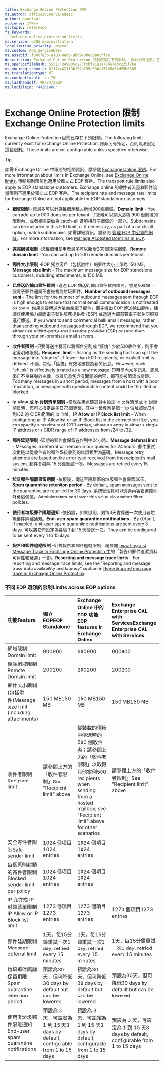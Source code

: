 ```yaml
---
title: Exchange Online Protection 限制
ms.author: office365servicedesc
author: pamelaar
audience: ITPro
ms.topic: reference
f1_keywords:
- exchange-online-protection-limits
ms.service: o365-administration
localization_priority: Normal
ms.custom: Adm_ServiceDesc
ms.assetid: f866fe3b-a183-4e6d-abd9-bbec0a0c7fae
description: Exchange Online Protection 目前已存在下列限制。 除非另有指定，否則無法設定這些限制。
ms.openlocfilehash: 555177349005c275fcbf91a1e70467ebcc25f2be
ms.sourcegitcommit: 0f17ea421190f52bf55e530e9374543fd59b8665
ms.translationtype: MT
ms.contentlocale: zh-TW
ms.lasthandoff: 09/24/2020
ms.locfileid: "48261488"
---
```

# <a name="exchange-online-protection-limits"></a><span data-ttu-id="338b6-104">Exchange Online Protection 限制</span><span class="sxs-lookup"><span data-stu-id="338b6-104">Exchange Online Protection limits</span></span>

<span data-ttu-id="338b6-105">Exchange Online Protection 目前已存在下列限制。</span><span class="sxs-lookup"><span data-stu-id="338b6-105">The following limits currently exist for Exchange Online Protection.</span></span> <span data-ttu-id="338b6-106">除非另有指定，否則無法設定這些限制。</span><span class="sxs-lookup"><span data-stu-id="338b6-106">These limits are not configurable unless specified otherwise.</span></span> 
  
> [!TIP]
> <span data-ttu-id="338b6-107">如需 Exchange Online 中限制的相關資訊，請參閱 [Exchange Online 限制](../exchange-online-service-description/exchange-online-limits.md)。</span><span class="sxs-lookup"><span data-stu-id="338b6-107">For more information about limits in Exchange Online, see [Exchange Online limits](../exchange-online-service-description/exchange-online-limits.md).</span></span> <span data-ttu-id="338b6-108">傳輸規則限制也適用於獨立式 EOP 客戶。</span><span class="sxs-lookup"><span data-stu-id="338b6-108">The transport rule limits also apply to EOP standalone customers.</span></span> <span data-ttu-id="338b6-109">Exchange Online 的收件者流量和郵件流量限制不適用於獨立式 EOP 客戶。</span><span class="sxs-lookup"><span data-stu-id="338b6-109">The recipient rate and message rate limits for Exchange Online are not applicable for EOP standalone customers.</span></span> 
  
- <span data-ttu-id="338b6-110">**網域限制** -您最多可以針對每個承租人新增900個網域。</span><span class="sxs-lookup"><span data-stu-id="338b6-110">**Domain limit** - You can add up to 900 domains per tenant.</span></span> <span data-ttu-id="338b6-111">子網域可以納入這項 900 個網域的限制內，或者視需要做為 catch-all 選項相符子網域的一部分。</span><span class="sxs-lookup"><span data-stu-id="338b6-111">Subdomains can be included in this 900 limit, or if necessary, as part of a catch-all option, match subdomains.</span></span> <span data-ttu-id="338b6-112">如需詳細資訊，請參閱 [管理 EOP 中公認的網域](https://go.microsoft.com/fwlink/p/?LinkId=282239)。</span><span class="sxs-lookup"><span data-stu-id="338b6-112">For more information, see [Manage Accepted Domains in EOP](https://go.microsoft.com/fwlink/p/?LinkId=282239).</span></span>

- <span data-ttu-id="338b6-113">**遠端網域限制** -您每個租使用者最多可以新增200個遠端網域。</span><span class="sxs-lookup"><span data-stu-id="338b6-113">**Remote domain limit** - You can add up to 200 remote domains per tenant.</span></span>
    
- <span data-ttu-id="338b6-114">**郵件大小限制** -EOP 獨立客戶（包括附件）的郵件大小上限為 150 MB。</span><span class="sxs-lookup"><span data-stu-id="338b6-114">**Message size limit** - The maximum message size for EOP standalone customers, including attachments, is 150 MB.</span></span> 
    
- <span data-ttu-id="338b6-115">**已傳送的輸出郵件數目** -透過 EOP 傳送的輸出郵件數目限制，會足以確保一般電子郵件通訊不會被視為垃圾郵件。</span><span class="sxs-lookup"><span data-stu-id="338b6-115">**Number of outbound messages sent** - The limit for the number of outbound messages sent through EOP is high enough to ensure that normal email communication is not treated as spam.</span></span> <span data-ttu-id="338b6-116">如果您要傳送大量商業電子郵件，而非經由 EOP 傳送輸出郵件，建議您使用協力廠商電子郵件服務提供者 (ESP) 或透過內部部署電子郵件伺服器進行傳送。</span><span class="sxs-lookup"><span data-stu-id="338b6-116">If you want to send commercial bulk email messages, rather than sending outbound messages through EOP, we recommend that you either use a third-party email service provider (ESP) or send them through your on-premises email servers.</span></span> 
    
- <span data-ttu-id="338b6-117">**收件者限制** -只要傳送主機可以將郵件分割成 "區塊" 少於500收件者，則不會定義明確限制。</span><span class="sxs-lookup"><span data-stu-id="338b6-117">**Recipient limit** - As long as the sending host can split the message into "chunks" of fewer than 500 recipients, no explicit limit is defined.</span></span> <span data-ttu-id="338b6-118">不過，每個「區塊」有效地被視為新的訊息。</span><span class="sxs-lookup"><span data-stu-id="338b6-118">However, each "chunk" is effectively treated as a new message.</span></span> <span data-ttu-id="338b6-119">短時間內太多訊息、訊息來自不良聲譽的主機，或者訊息包含有問題的內容，都可能被節流或封鎖。</span><span class="sxs-lookup"><span data-stu-id="338b6-119">Too many messages in a short period, messages from a host with a poor reputation, or messages with questionable content could be throttled or blocked.</span></span> 
    
- <span data-ttu-id="338b6-120">**Ip allow 或 Ip 封鎖清單限制** -當您在連線篩選器中設定 ip 允許清單或 ip 封鎖清單時，您可以指定最多1273個專案，其中一個專案是單一 ip 位址或從/24 到/32 的 CIDR 範圍的 ip 位址。</span><span class="sxs-lookup"><span data-stu-id="338b6-120">**IP Allow or IP Block list limit** - When configuring an IP Allow list or an IP Block list in the connection filter, you can specify a maximum of 1273 entries, where an entry is either a single IP address or a CIDR range of IP addresses from /24 to /32.</span></span> 
    
- <span data-ttu-id="338b6-121">**郵件延期限制** -延期的郵件會保留在佇列中24小時。</span><span class="sxs-lookup"><span data-stu-id="338b6-121">**Message deferral limit** - Messages in deferral will remain in our queues for 24 hours.</span></span> <span data-ttu-id="338b6-122">郵件重試次數是以從收件者的郵件系統收到的錯誤類型為基礎。</span><span class="sxs-lookup"><span data-stu-id="338b6-122">Message retry attempts are based on the error type received from the recipient's mail system.</span></span> <span data-ttu-id="338b6-123">郵件會每隔 15 分鐘重試一次。</span><span class="sxs-lookup"><span data-stu-id="338b6-123">Messages are retried every 15 minutes.</span></span> 
    
- <span data-ttu-id="338b6-124">**垃圾郵件隔離保留期間** -依預設，傳送至隔離區的垃圾郵件會保留30天。</span><span class="sxs-lookup"><span data-stu-id="338b6-124">**Spam quarantine retention period** - By default, spam messages sent to the quarantine are retained for 30 days.</span></span> <span data-ttu-id="338b6-125">系統管理員可以透過內容篩選原則降低這個值。</span><span class="sxs-lookup"><span data-stu-id="338b6-125">Administrators can lower this value via content filter policies.</span></span> 
    
- <span data-ttu-id="338b6-126">**使用者垃圾郵件隔離通知** -依預設，如果啟用，則每3天會傳送一次使用者垃圾郵件隔離通知。</span><span class="sxs-lookup"><span data-stu-id="338b6-126">**End-user spam quarantine notifications** - By default, if enabled, end-user spam quarantine notifications are sent every 3 days.</span></span> <span data-ttu-id="338b6-127">可以將它們設定為每隔 1 到 15 天傳送一次。</span><span class="sxs-lookup"><span data-stu-id="338b6-127">They can be configured to be sent every 1 to 15 days.</span></span> 
    
- <span data-ttu-id="338b6-128">**報告和郵件追蹤限制** -針對報告和郵件追蹤限制，請參閱 [reporting and Message Trace In Exchange Online Protection 中](https://go.microsoft.com/fwlink/?LinkId=394248)的「報告和郵件追蹤資料可用性和延遲」一節。</span><span class="sxs-lookup"><span data-stu-id="338b6-128">**Reporting and message trace limits** - For reporting and message trace limits, see the "Reporting and message trace data availability and latency" section in [Reporting and message trace in Exchange Online Protection](https://go.microsoft.com/fwlink/?LinkId=394248).</span></span>
    
### <a name="limits-across-eop-options"></a><span data-ttu-id="338b6-129">不同 EOP 選項的限制</span><span class="sxs-lookup"><span data-stu-id="338b6-129">Limits across EOP options</span></span>

| <span data-ttu-id="338b6-130">功能</span><span class="sxs-lookup"><span data-stu-id="338b6-130">Feature</span></span> | <span data-ttu-id="338b6-131">獨立 EOP</span><span class="sxs-lookup"><span data-stu-id="338b6-131">EOP Standalone</span></span> | <span data-ttu-id="338b6-132">Exchange Online 中的 EOP 功能</span><span class="sxs-lookup"><span data-stu-id="338b6-132">EOP features in Exchange Online</span></span> | <span data-ttu-id="338b6-133">Exchange Enterprise CAL with Services</span><span class="sxs-lookup"><span data-stu-id="338b6-133">Exchange Enterprise CAL with Services</span></span> |
|:-----|:-----|:-----|:-----|
|<span data-ttu-id="338b6-134">網域限制</span><span class="sxs-lookup"><span data-stu-id="338b6-134">Domain limit</span></span>  <br/> |<span data-ttu-id="338b6-135">900</span><span class="sxs-lookup"><span data-stu-id="338b6-135">900</span></span>  <br/> |<span data-ttu-id="338b6-136">900</span><span class="sxs-lookup"><span data-stu-id="338b6-136">900</span></span>  <br/> |<span data-ttu-id="338b6-137">900</span><span class="sxs-lookup"><span data-stu-id="338b6-137">900</span></span>  <br/> |
|<span data-ttu-id="338b6-138">遠端網域限制</span><span class="sxs-lookup"><span data-stu-id="338b6-138">Remote Domain limit</span></span>  <br/> |<span data-ttu-id="338b6-139">200</span><span class="sxs-lookup"><span data-stu-id="338b6-139">200</span></span>  <br/> |<span data-ttu-id="338b6-140">200</span><span class="sxs-lookup"><span data-stu-id="338b6-140">200</span></span>  <br/> |<span data-ttu-id="338b6-141">200</span><span class="sxs-lookup"><span data-stu-id="338b6-141">200</span></span>  <br/> |
|<span data-ttu-id="338b6-142">郵件大小限制 (包括附件)</span><span class="sxs-lookup"><span data-stu-id="338b6-142">Message size limit (including attachments)</span></span>  <br/> |<span data-ttu-id="338b6-143">150 MB</span><span class="sxs-lookup"><span data-stu-id="338b6-143">150 MB</span></span>  <br/> |<span data-ttu-id="338b6-144">150 MB</span><span class="sxs-lookup"><span data-stu-id="338b6-144">150 MB</span></span>  <br/> |<span data-ttu-id="338b6-145">150 MB</span><span class="sxs-lookup"><span data-stu-id="338b6-145">150 MB</span></span>  <br/> |
|<span data-ttu-id="338b6-146">收件者限制</span><span class="sxs-lookup"><span data-stu-id="338b6-146">Recipient limit</span></span>  <br/> |<span data-ttu-id="338b6-147">請參閱上方的「收件者限制」</span><span class="sxs-lookup"><span data-stu-id="338b6-147">See "Recipient limit" above</span></span>  <br/> |<span data-ttu-id="338b6-148">從裝載的信箱中傳送時的 500 個收件者；請參閱上方的「收件者限制」以取得其他案例</span><span class="sxs-lookup"><span data-stu-id="338b6-148">500 recipients when sending from a hosted mailbox; see "Recipient limit" above for other scenarios</span></span>  <br/> |<span data-ttu-id="338b6-149">請參閱上方的「收件者限制」</span><span class="sxs-lookup"><span data-stu-id="338b6-149">See "Recipient limit" above</span></span>  <br/> |
|<span data-ttu-id="338b6-150">安全寄件者限制</span><span class="sxs-lookup"><span data-stu-id="338b6-150">Safe sender limit</span></span>  <br/> |<span data-ttu-id="338b6-151">1024 個項目</span><span class="sxs-lookup"><span data-stu-id="338b6-151">1024 entries</span></span>  <br/> |<span data-ttu-id="338b6-152">1024 個項目</span><span class="sxs-lookup"><span data-stu-id="338b6-152">1024 entries</span></span>  <br/> ||
|<span data-ttu-id="338b6-153">每個原則封鎖的寄件者限制</span><span class="sxs-lookup"><span data-stu-id="338b6-153">Blocked sender limit per policy</span></span>  <br/> |<span data-ttu-id="338b6-154">1024 個項目</span><span class="sxs-lookup"><span data-stu-id="338b6-154">1024 entries</span></span>  <br/> |<span data-ttu-id="338b6-155">1024 個項目</span><span class="sxs-lookup"><span data-stu-id="338b6-155">1024 entries</span></span>  <br/> ||
|<span data-ttu-id="338b6-156">IP 允許或 IP 封鎖清單限制</span><span class="sxs-lookup"><span data-stu-id="338b6-156">IP Allow or IP Block list limit</span></span>  <br/> |<span data-ttu-id="338b6-157">1273 個項目</span><span class="sxs-lookup"><span data-stu-id="338b6-157">1273 entries</span></span>  <br/> |<span data-ttu-id="338b6-158">1273 個項目</span><span class="sxs-lookup"><span data-stu-id="338b6-158">1273 entries</span></span>  <br/> |<span data-ttu-id="338b6-159">1273 個項目</span><span class="sxs-lookup"><span data-stu-id="338b6-159">1273 entries</span></span>  <br/> |
|<span data-ttu-id="338b6-160">郵件延期限制</span><span class="sxs-lookup"><span data-stu-id="338b6-160">Message deferral limit</span></span>  <br/> |<span data-ttu-id="338b6-161">1天，每15分鐘重試一次</span><span class="sxs-lookup"><span data-stu-id="338b6-161">1 day, retried every 15 minutes</span></span>  <br/> |<span data-ttu-id="338b6-162">1天，每15分鐘重試一次</span><span class="sxs-lookup"><span data-stu-id="338b6-162">1 day, retried every 15 minutes</span></span>  <br/> |<span data-ttu-id="338b6-163">1天，每15分鐘重試一次</span><span class="sxs-lookup"><span data-stu-id="338b6-163">1 day, retried every 15 minutes</span></span>  <br/> |
|<span data-ttu-id="338b6-164">垃圾郵件隔離保留期限</span><span class="sxs-lookup"><span data-stu-id="338b6-164">Spam quarantine retention period</span></span>  <br/> |<span data-ttu-id="338b6-165">預設為30天，但可降低</span><span class="sxs-lookup"><span data-stu-id="338b6-165">30 days by default but can be lowered</span></span>  <br/> |<span data-ttu-id="338b6-166">預設為30天，但可降低</span><span class="sxs-lookup"><span data-stu-id="338b6-166">30 days by default but can be lowered</span></span>  <br/> |<span data-ttu-id="338b6-167">預設為30天，但可降低</span><span class="sxs-lookup"><span data-stu-id="338b6-167">30 days by default but can be lowered</span></span>  <br/> |
|<span data-ttu-id="338b6-168">使用者垃圾郵件隔離通知</span><span class="sxs-lookup"><span data-stu-id="338b6-168">End-user spam quarantine notifications</span></span>  <br/> |<span data-ttu-id="338b6-169">預設為 3 天，可設定為 1 到 15 天</span><span class="sxs-lookup"><span data-stu-id="338b6-169">3 days by default, configurable from 1 to 15 days</span></span>  <br/> |<span data-ttu-id="338b6-170">預設為 3 天，可設定為 1 到 15 天</span><span class="sxs-lookup"><span data-stu-id="338b6-170">3 days by default, configurable from 1 to 15 days</span></span>  <br/> |<span data-ttu-id="338b6-171">預設為 3 天，可設定為 1 到 15 天</span><span class="sxs-lookup"><span data-stu-id="338b6-171">3 days by default, configurable from 1 to 15 days</span></span>  <br/> |
   

